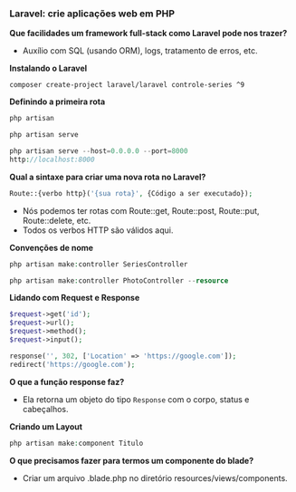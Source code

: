 ### Laravel: crie aplicações web em PHP

**Que facilidades um framework full-stack como Laravel pode nos trazer?**
- Auxílio com SQL (usando ORM), logs, tratamento de erros, etc.

**Instalando o Laravel**
```
composer create-project laravel/laravel controle-series ^9
```

**Definindo a primeira rota**
```php
php artisan
```

```php
php artisan serve
```

```php
php artisan serve --host=0.0.0.0 --port=8000
http://localhost:8000
```

**Qual a sintaxe para criar uma nova rota no Laravel?**
```php
Route::{verbo http}('{sua rota}', {Código a ser executado});
```

- Nós podemos ter rotas com Route::get, Route::post, Route::put, Route::delete, etc. 
- Todos os verbos HTTP são válidos aqui.

**Convenções de nome**
```php
php artisan make:controller SeriesController
```

```php
php artisan make:controller PhotoController --resource
```

**Lidando com Request e Response**
```php
$request->get('id');
$request->url();
$request->method();
$request->input();

response('', 302, ['Location' => 'https://google.com']);
redirect('https://google.com');
```

**O que a função response faz?**
- Ela retorna um objeto do tipo ```Response``` com o corpo, status e cabeçalhos.

**Criando um Layout**
```php
php artisan make:component Titulo
```

**O que precisamos fazer para termos um componente do blade?**
- Criar um arquivo .blade.php no diretório resources/views/components.
